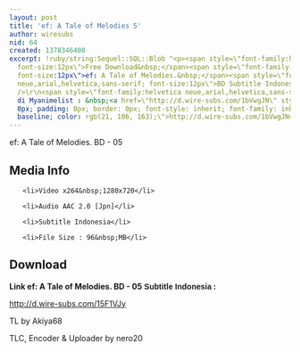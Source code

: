 ```yaml
---
layout: post
title: 'ef: A Tale of Melodies 5'
author: wiresubs
nid: 64
created: 1378346400
excerpt: !ruby/string:Sequel::SQL::Blob "<p><span style=\"font-family:helvetica neue,arial,helvetica,sans-serif;
  font-size:12px\">Free Download&nbsp;</span><span style=\"font-family:helvetica neue,arial,helvetica,sans-serif;
  font-size:12px\">ef: A Tale of Melodies.&nbsp;</span><span style=\"font-family:helvetica
  neue,arial,helvetica,sans-serif; font-size:12px\">BD Subtitle Indonesia.</span><br
  />\r\n<span style=\"font-family:helvetica neue,arial,helvetica,sans-serif; font-size:12px\">Preview
  di Myanimelist : &nbsp;<a href=\"http://d.wire-subs.com/1bVwgJN\" style=\"margin:
  0px; padding: 0px; border: 0px; font-style: inherit; font-family: inherit; vertical-align:
  baseline; color: rgb(21, 106, 163);\">http://d.wire-subs.com/1bVwgJN</a></span></p>\r\n"
---
```

<p class="rtecenter">ef: A Tale of Melodies. BD - 05</p>

<h2>Media Info</h2>

<ul>
	<li>Video x264&nbsp;1280x720</li>
	<li>Audio AAC 2.0 [Jpn]</li>
	<li>Subtitle Indonesia</li>
	<li>File Size : 96&nbsp;MB</li>
</ul>

<h2>Download</h2>

<p><strong>Link&nbsp;ef: A Tale of Melodies. BD - 05<span style="font-family:sans-serif,arial,verdana,trebuchet ms">&nbsp;Subtitle Indonesia</span><strong>&nbsp;:&nbsp;</strong></strong><br />
<a href="http://d.wire-subs.com/15F1VJy">http://d.wire-subs.com/15F1VJy</a></p>

<p>TL&nbsp;by Akiya68<br />
TLC,&nbsp;Encoder &amp;&nbsp;Uploader by nero20</p>

